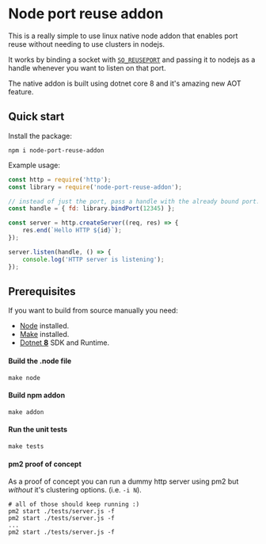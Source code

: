 # Node port reuse addon

This is a really simple to use linux native node addon that enables port reuse without needing to use clusters in nodejs.

It works by binding a socket with [`SO_REUSEPORT`](https://lwn.net/Articles/542629/) and passing it to nodejs as a handle whenever you want to listen on that port.

The native addon is built using dotnet core 8 and it's amazing new AOT feature.

## Quick start

Install the package:
```shell
npm i node-port-reuse-addon
```

Example usage:
```js
const http = require('http');
const library = require('node-port-reuse-addon');

// instead of just the port, pass a handle with the already bound port.
const handle = { fd: library.bindPort(12345) };

const server = http.createServer((req, res) => {
    res.end(`Hello HTTP ${id}`);
});

server.listen(handle, () => {
    console.log('HTTP server is listening');
});
```

## Prerequisites
If you want to build from source manually you need:
- [Node](https://nodejs.org/en) installed.
- [Make](https://www.gnu.org/software/make/) installed.
- [Dotnet **8**](https://dotnet.microsoft.com/en-us/download/dotnet/8.0) SDK and Runtime.

#### Build the .node file
```shell
make node
```

#### Build npm addon
```shell
make addon
```

#### Run the unit tests
```shell
make tests
```

#### pm2 proof of concept
As a proof of concept you can run a dummy http server using pm2 but *without* it's clustering options. (i.e. `-i N`).

```shell
# all of those should keep running :)
pm2 start ./tests/server.js -f
pm2 start ./tests/server.js -f
...
pm2 start ./tests/server.js -f
```